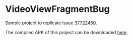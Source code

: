 # VideoViewFragmentBug
Sample project to replicate issue [37722450].

The compiled APK of this project can be downloaded [here](app-debug.apk).

[37722450]: <https://issuetracker.google.com/issues/37722450>
